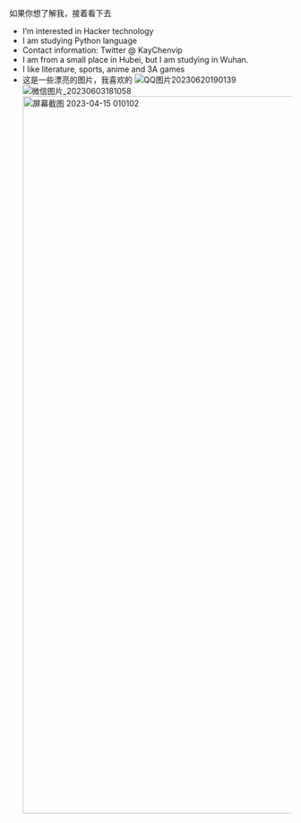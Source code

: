 如果你想了解我，接着看下去
-  I’m interested in  Hacker technology
- I am studying  Python language
- Contact information: Twitter @ KayChenvip
- I am from a small place in Hubei, but I am studying in Wuhan.
- I like literature, sports, anime and 3A games
- 这是一些漂亮的图片，我喜欢的
![QQ图片20230620190139](https://github.com/KayCHENvip/KayCHENvip/assets/128878325/47d80413-b611-4219-9f9d-2056f3afba9d)![微信图片_20230603181058](https://github.com/KayCHENvip/KayCHENvip/assets/128878325/a5cf8f72-3076-408f-931b-434321c5a368)<img width="1280" alt="屏幕截图 2023-04-15 010102" src="https://github.com/KayCHENvip/KayCHENvip/assets/128878325/df54343d-e6a2-4acb-9e86-cb999aa089de">





<!---
KayCHENvip/KayCHENvip is a ✨ special ✨ repository because its `README.md` (this file) appears on your GitHub profile.
You can click the Preview link to take a look at your changes.
--->
